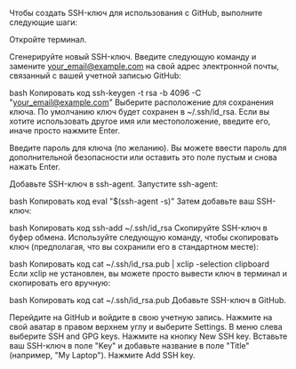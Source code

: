 Чтобы создать SSH-ключ для использования с GitHub, выполните следующие шаги:

Откройте терминал.

Сгенерируйте новый SSH-ключ. Введите следующую команду и замените your_email@example.com на свой адрес электронной почты, связанный с вашей учетной записью GitHub:

bash
Копировать код
ssh-keygen -t rsa -b 4096 -C "your_email@example.com"
Выберите расположение для сохранения ключа. По умолчанию ключ будет сохранен в ~/.ssh/id_rsa. Если вы хотите использовать другое имя или местоположение, введите его, иначе просто нажмите Enter.

Введите пароль для ключа (по желанию). Вы можете ввести пароль для дополнительной безопасности или оставить это поле пустым и снова нажать Enter.

Добавьте SSH-ключ в ssh-agent. Запустите ssh-agent:

bash
Копировать код
eval "$(ssh-agent -s)"
Затем добавьте ваш SSH-ключ:

bash
Копировать код
ssh-add ~/.ssh/id_rsa
Скопируйте SSH-ключ в буфер обмена. Используйте следующую команду, чтобы скопировать ключ (предполагая, что вы сохранили его в стандартном месте):

bash
Копировать код
cat ~/.ssh/id_rsa.pub | xclip -selection clipboard
Если xclip не установлен, вы можете просто вывести ключ в терминал и скопировать его вручную:

bash
Копировать код
cat ~/.ssh/id_rsa.pub
Добавьте SSH-ключ в GitHub.

Перейдите на GitHub и войдите в свою учетную запись.
Нажмите на свой аватар в правом верхнем углу и выберите Settings.
В меню слева выберите SSH and GPG keys.
Нажмите на кнопку New SSH key.
Вставьте ваш SSH-ключ в поле "Key" и добавьте название в поле "Title" (например, "My Laptop").
Нажмите Add SSH key.






